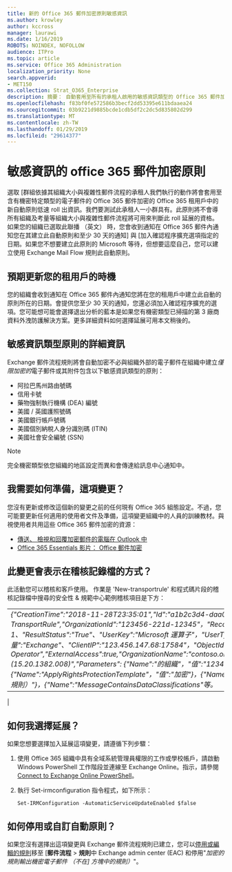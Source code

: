 ```yaml
---
title: 新的 Office 365 郵件加密原則敏感資訊
ms.author: krowley
author: kccross
manager: laurawi
ms.date: 1/16/2019
ROBOTS: NOINDEX, NOFOLLOW
audience: ITPro
ms.topic: article
ms.service: Office 365 Administration
localization_priority: None
search.appverid:
- MET150
ms.collection: Strat_O365_Enterprise
description: 摘要： 自動套用至所有的承租人啟用的敏感資訊類型的 Office 365 郵件加密原則。
ms.openlocfilehash: f83bf0fe572586b3becf2dd53395e611bdaaea24
ms.sourcegitcommit: 03b9221d9885bcde1cdb5df2c2dc5d835802d299
ms.translationtype: MT
ms.contentlocale: zh-TW
ms.lasthandoff: 01/29/2019
ms.locfileid: "29614377"
---
```

# <a name="office-365-message-encryption-policy-for-sensitive-information"></a>敏感資訊的 office 365 郵件加密原則

選取 [群組依據其組織大小與複雜性郵件流程的承租人我們執行的動作將會套用至含有機密特定類型的電子郵件的 Office 365 郵件加密的 Office 365 租用戶中的新自動原則低速 roll 出資訊。我們要測試此承租人一小群具有。此原則將不會導所有組織及考量等組織大小與複雜性郵件流程將可用來判斷此 roll 延展的資格。如果您的組織已選取此聯播 （英文） 時，您會收到通知在 Office 365 郵件內通知您在其建立此自動原則和至少 30 天的通知] 與 [加入確認程序擴充選項指定的日期。如果您不想要建立此原則的 Microsoft 等待，但想要這麼自己，您可以建立使用 Exchange Mail Flow 規則此自動原則。

## <a name="when-to-expect-the-update-for-your-tenant"></a>預期更新您的租用戶的時機

您的組織會收到通知在 Office 365 郵件內通知您將在您的租用戶中建立此自動的原則所在的日期。會提供您至少 30 天的通知，您還必須加入確認程序擴充的選項。您可能想可能會選擇退出分析的藍本是如果您有機密類型已掃描的第 3 廠商資料外洩防護解決方案。更多詳細資料如何選擇延展可用本文稍後的。

## <a name="sensitive-information-type-policy-details"></a>敏感資訊類型原則的詳細資訊

Exchange 郵件流程規則將會自動加密不必與組織外部的電子郵件在組織中建立*僅限加密的*電子郵件或其附件包含以下敏感資訊類型的原則：

- 阿拉巴馬州路由號碼
- 信用卡號
- 藥物強制執行機構 (DEA) 編號
- 美國 / 英國護照號碼
- 美國銀行帳戶號碼
- 美國個別納稅人身分識別碼 (ITIN)
- 美國社會安全編號 (SSN)

> [!Note]
> 完全機密類型依您組織的地區設定而異和會傳達給訊息中心通知中。

## <a name="what-do-i-need-to-do-to-prepare-for-this-change"></a>我需要如何準備，這項變更？

您沒有更新或修改這個新的變更之前的任何現有 Office 365 組態設定。不過，您可能要更新任何適用的使用者文件及準備，這項變更組織中的人員的訓練教材。與視使用者共用這些 Office 365 郵件加密的資源：

- [傳送、 檢視和回覆加密郵件的電腦在 Outlook 中](https://support.office.com/article/send-view-and-reply-to-encrypted-messages-in-outlook-for-pc-eaa43495-9bbb-4fca-922a-df90dee51980)
- [Office 365 Essentials 影片： Office 郵件加密](https://youtu.be/CQR0cG_iEUc)

## <a name="how-will-this-change-be-represented-in-the-audit-log"></a>此變更會表示在稽核記錄檔的方式？

此活動您可以稽核和客戶使用。 作業是 'New-transportrule' 和程式碼片段的稽核記錄檔中搜尋的安全性 & 規範中心範例稽核項目是下方：

|     |
| --- |
| *{"CreationTime":"2018-11-28T23:35:01","Id":"a1b2c3d4-daa0-4c4f-a019-03a1234a1b0c","Operation":"New-TransportRule","OrganizationId":"123456-221d-12345"，"RecordType": 1、"ResultStatus":"True"、"UserKey":"Microsoft 運算子"，"UserType": 3、 [版本]： 1、"工作量":"Exchange"、"ClientIP":"123.456.147.68:17584"，"ObjectId"：""，"UserId":"Microsoft Operator","ExternalAccess":true,"OrganizationName":"contoso.onmicrosoft.com","OriginatingServer":"CY4PR13MBXXXX (15.20.1382.008)","Parameters": {"Name":"的組織"，"值":"123456 221 d-12346"{"Name":"ApplyRightsProtectionTemplate"，"值":"加密"}，{"Name":"Name"，"值":"加密外寄機密電子郵件 （不在] 方塊中的規則）"}，{"Name":"MessageContainsDataClassifications"等。*
 |

## <a name="how-do-i-opt-out"></a>如何我選擇延展？

如果您想要選擇加入延展這項變更，請遵循下列步驟：

1. 使用 Office 365 組織中具有全域系統管理員權限的工作或學校帳戶，請啟動 Windows PowerShell 工作階段並連線至 Exchange Online。指示，請參閱[Connect to Exchange Online PowerShell](https://aka.ms/exopowershell)。
2. 執行 Set-irmconfiguration 指令程式，如下所示：

   ```
   Set-IRMConfiguration -AutomaticServiceUpdateEnabled $false
   ```

## <a name="how-do-i-disable-or-customize-the-automatic-policy"></a>如何停用或自訂自動原則？

如果您沒有選擇出這項變更與 Exchange 郵件流程規則已建立，您可以[停用或編輯的規則](https://docs.microsoft.com/exchange/security-and-compliance/mail-flow-rules/manage-mail-flow-rules#enable-or-disable-a-mail-flow-rule)移至 [**郵件流程** > **規則**中 Exchange admin center (EAC) 和停用"*加密的規則輸出機密電子郵件 （不在] 方塊中的規則）*"。
